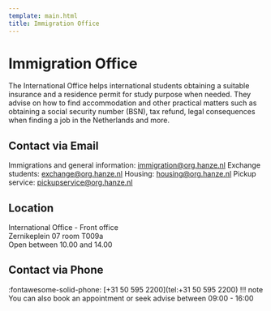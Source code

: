 ```yaml
---
template: main.html
title: Immigration Office
---
```


<!--

Makrdown Syntax: https://www.markdownguide.org/basic-syntax

Edit things below this point.
Make sure to keep heading for each section and do not make big blocks of text.

-->

# Immigration Office

The International Office helps international students obtaining a suitable insurance and a residence permit for study purpose when needed. They advise on how to find accommodation and other practical matters such as obtaining a social security number (BSN), tax refund, legal consequences when finding a job in the Netherlands and more.

## Contact via Email

Immigrations and general information: [immigration@org.hanze.nl](mailto:immigration@org.hanze.nl)
Exchange students: [exchange@org.hanze.nl](mailto:exchange@org.hanze.nl)
Housing: [housing@org.hanze.nl](mailto:housing@org.hanze.nl)
Pickup service: [pickupservice@org.hanze.nl](mailto:pickupservice@org.hanze.nl)

## Location

International Office - Front office<br>
Zernikeplein 07 room T009a<br>
Open between 10.00 and 14.00

## Contact via Phone

:fontawesome-solid-phone: [+31 50 595 2200](tel:+31 50 595 2200)
!!! note
    You can also book an appointment or seek advise between 09:00 - 16:00 